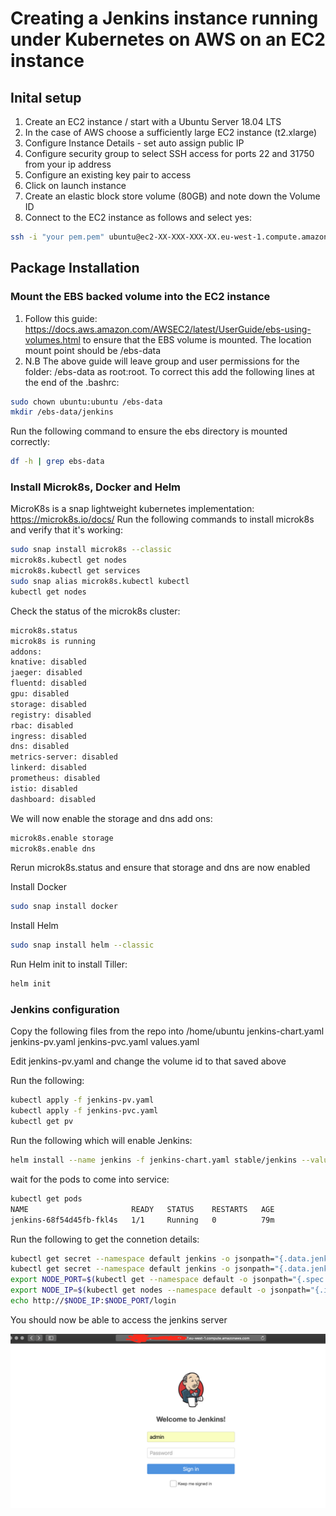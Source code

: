 # Creating a Jenkins instance running under Kubernetes on AWS on an EC2 instance

## Inital setup
1. Create an EC2 instance / start with a Ubuntu Server 18.04 LTS
1. In the case of AWS choose a sufficiently large EC2 instance (t2.xlarge)
1. Configure Instance Details - set auto assign public IP
1. Configure security group to select SSH access for ports 22 and 31750 from your ip address
1. Configure an existing key pair to access
1. Click on launch instance
1. Create an elastic block store volume (80GB) and note down the Volume ID 
1. Connect to the EC2 instance as follows and select yes:
```bash
ssh -i "your pem.pem" ubuntu@ec2-XX-XXX-XXX-XX.eu-west-1.compute.amazonaws.com
```


## Package Installation

### Mount the EBS backed volume into the EC2 instance
1. Follow this guide: https://docs.aws.amazon.com/AWSEC2/latest/UserGuide/ebs-using-volumes.html to ensure that the EBS volume is mounted. The location mount point should be /ebs-data
1.  N.B The above guide will leave group and user permissions for the folder: /ebs-data as root:root. To correct this add the following lines at the end of the .bashrc:
```bash
sudo chown ubuntu:ubuntu /ebs-data
mkdir /ebs-data/jenkins
```
Run the following command to ensure the ebs directory is mounted correctly:
```bash
df -h | grep ebs-data
```



### Install Microk8s, Docker and Helm
MicroK8s is a snap lightweight kubernetes implementation: https://microk8s.io/docs/
Run the following commands to install microk8s and verify that it's working:

```bash
sudo snap install microk8s --classic
microk8s.kubectl get nodes
microk8s.kubectl get services
sudo snap alias microk8s.kubectl kubectl
kubectl get nodes
```

Check the status of the microk8s cluster:
```bash
microk8s.status
microk8s is running
addons:
knative: disabled
jaeger: disabled
fluentd: disabled
gpu: disabled
storage: disabled
registry: disabled
rbac: disabled
ingress: disabled
dns: disabled
metrics-server: disabled
linkerd: disabled
prometheus: disabled
istio: disabled
dashboard: disabled
```
We will now enable the storage and dns add ons:

```bash
microk8s.enable storage
microk8s.enable dns

```

Rerun microk8s.status and ensure that storage and dns are now enabled


Install Docker
```bash
sudo snap install docker
```

Install Helm
```bash
sudo snap install helm --classic
```

Run Helm init to install Tiller:
```bash
helm init
```

### Jenkins configuration
Copy the following files from the repo into /home/ubuntu
jenkins-chart.yaml
jenkins-pv.yaml
jenkins-pvc.yaml
values.yaml

Edit jenkins-pv.yaml and change the volume id to that saved above

Run the following:

```bash
kubectl apply -f jenkins-pv.yaml
kubectl apply -f jenkins-pvc.yaml
kubectl get pv
```


Run the following which will enable Jenkins:

```bash
helm install --name jenkins -f jenkins-chart.yaml stable/jenkins --values values.yaml
```

wait for the pods to come into service:

```bash
kubectl get pods
NAME                       READY   STATUS    RESTARTS   AGE
jenkins-68f54d45fb-fkl4s   1/1     Running   0          79m
```

Run the following to get the connetion details:

```bash
kubectl get secret --namespace default jenkins -o jsonpath="{.data.jenkins-admin-user}" | base64 --decode; echo
kubectl get secret --namespace default jenkins -o jsonpath="{.data.jenkins-admin-password}" | base64 --decode; echo
export NODE_PORT=$(kubectl get --namespace default -o jsonpath="{.spec.ports[0].nodePort}" services jenkins)
export NODE_IP=$(kubectl get nodes --namespace default -o jsonpath="{.items[0].status.addresses[0].address}")
echo http://$NODE_IP:$NODE_PORT/login
```

You should now be able to access the jenkins server 

![./jenkinsRunning.png](./jenkinsRunning.png)